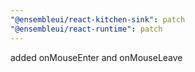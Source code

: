 ```yaml
---
"@ensembleui/react-kitchen-sink": patch
"@ensembleui/react-runtime": patch
---
```


added onMouseEnter and onMouseLeave
